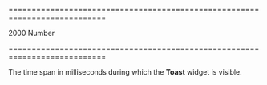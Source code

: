 <!--**
/*-------------------------------------------
    Auto-generated file. Do not modify.
-------------------------------------------

**-->
===========================================================================
<!--default-->2000<!--/default-->
<!--type-->Number<!--/type-->
===========================================================================

<!--shortDescription-->
The time span in milliseconds during which the **Toast** widget is visible.
<!--/shortDescription-->

<!--fullDescription-->

<!--/fullDescription-->